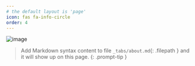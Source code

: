 ```yaml
---
# the default layout is 'page'
icon: fas fa-info-circle
order: 4
---
```


![image](https://github.com/SangphilPark/SangphilPark.github.io/assets/81211140/6c4780c8-155e-4c67-aa50-b80fb4db25b4)

> Add Markdown syntax content to file `_tabs/about.md`{: .filepath } and it will show up on this page.
> {: .prompt-tip }
